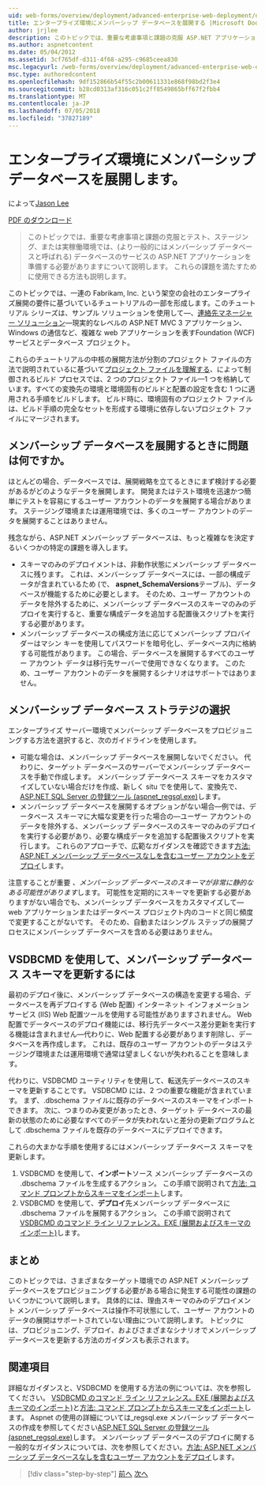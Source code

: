 ```yaml
---
uid: web-forms/overview/deployment/advanced-enterprise-web-deployment/deploying-membership-databases-to-enterprise-environments
title: エンタープライズ環境にメンバーシップ データベースを展開する |Microsoft Docs
author: jrjlee
description: このトピックでは、重要な考慮事項と課題の克服 ASP.NET アプリケーション サービス データベース (の一般的な... をプロビジョニングするときにする必要がありますについて説明します。
ms.author: aspnetcontent
ms.date: 05/04/2012
ms.assetid: 3cf765df-d311-4f68-a295-c9685ceea830
msc.legacyurl: /web-forms/overview/deployment/advanced-enterprise-web-deployment/deploying-membership-databases-to-enterprise-environments
msc.type: authoredcontent
ms.openlocfilehash: 9df152866b54f55c2b00611331e868f98bd2f3e4
ms.sourcegitcommit: b28cd0313af316c051c2ff8549865bff67f2fbb4
ms.translationtype: MT
ms.contentlocale: ja-JP
ms.lasthandoff: 07/05/2018
ms.locfileid: "37827189"
---
```

<a name="deploying-membership-databases-to-enterprise-environments"></a>エンタープライズ環境にメンバーシップ データベースを展開します。
====================
によって[Jason Lee](https://github.com/jrjlee)

[PDF のダウンロード](https://msdnshared.blob.core.windows.net/media/MSDNBlogsFS/prod.evol.blogs.msdn.com/CommunityServer.Blogs.Components.WeblogFiles/00/00/00/63/56/8130.DeployingWebAppsInEnterpriseScenarios.pdf)

> このトピックでは、重要な考慮事項と課題の克服とテスト、ステージング、または実稼働環境では、(より一般的にはメンバーシップ データベースと呼ばれる) データベースのサービスの ASP.NET アプリケーションを準備する必要がありますについて説明します。 これらの課題を満たすために使用できる方法も説明します。


このトピックでは、一連の Fabrikam, Inc. という架空の会社のエンタープライズ展開の要件に基づいているチュートリアルの一部を形成します。このチュートリアル シリーズは、サンプル ソリューションを使用して&#x2014;、[連絡先マネージャー ソリューション](../web-deployment-in-the-enterprise/the-contact-manager-solution.md)&#x2014;現実的なレベルの ASP.NET MVC 3 アプリケーション、Windows の通信など、複雑な web アプリケーションを表すFoundation (WCF) サービスとデータベース プロジェクト。

これらのチュートリアルの中核の展開方法が分割のプロジェクト ファイルの方法で説明されているに基づいて[プロジェクト ファイルを理解する](../web-deployment-in-the-enterprise/understanding-the-project-file.md)、によって制御されるビルド プロセスでは、2 つのプロジェクト ファイル&#x2014;1 つを格納しています。すべての変換先の環境と環境固有のビルドと配置の設定を含む 1 つに適用される手順をビルドします。 ビルド時に、環境固有のプロジェクト ファイルは、ビルド手順の完全なセットを形成する環境に依存しないプロジェクト ファイルにマージされます。

## <a name="what-are-the-issues-when-you-deploy-a-membership-database"></a>メンバーシップ データベースを展開するときに問題は何ですか。

ほとんどの場合、データベースでは、展開戦略を立てるときにまず検討する必要があるがどのようなデータを展開します。 開発またはテスト環境を迅速かつ簡単にテストを容易にするユーザー アカウントのデータを展開する場合があります。 ステージング環境または運用環境では、多くのユーザー アカウントのデータを展開することはありません。

残念ながら、ASP.NET メンバーシップ データベースは、もっと複雑なを決定するいくつかの特定の課題を導入します。

- スキーマのみのデプロイメントは、非動作状態にメンバーシップ データベースに残ります。 これは、メンバーシップ データベースには、一部の構成データが含まれているため (で、 **aspnet\_SchemaVersions**テーブル)、データベースが機能するために必要とします。 そのため、ユーザー アカウントのデータを除外するために、メンバーシップ データベースのスキーマのみのデプロイを実行すると、重要な構成データを追加する配置後スクリプトを実行する必要があります。
- メンバーシップ データベースの構成方法に応じてメンバーシップ プロバイダーはマシン キーを使用してパスワードを暗号化し、データベース内に格納する可能性があります。 この場合、データベースを展開するすべてのユーザー アカウント データは移行先サーバーで使用できなくなります。 このため、ユーザー アカウントのデータを展開するシナリオはサポートではありません。

## <a name="choosing-a-membership-database-strategy"></a>メンバーシップ データベース ストラテジの選択

エンタープライズ サーバー環境でメンバーシップ データベースをプロビジョニングする方法を選択すると、次のガイドラインを使用します。

- 可能な場合は、メンバーシップ データベースを展開しないでください。 代わりに、ターゲット データベースのサーバーでメンバーシップ データベースを手動で作成します。 メンバーシップ データベース スキーマをカスタマイズしていない場合だけを作成、新しく situ でを使用して、変換先で、 [ASP.NET SQL Server の登録ツール (aspnet\_regsql.exe)](https://msdn.microsoft.com/library/ms229862(v=vs.100).aspx)します。
- メンバーシップ データベースを展開するオプションがない場合&#x2014;例では、データベース スキーマに大幅な変更を行った場合の&#x2014;ユーザー アカウントのデータを除外する、メンバーシップ データベースのスキーマのみのデプロイを実行する必要があり、必要な構成データを追加する配置後スクリプトを実行します。 これらのアプローチで、広範なガイダンスを確認できます[方法: ASP.NET メンバーシップ データベースなしを含むユーザー アカウントをデプロイ](https://msdn.microsoft.com/library/ff361972(v=vs.100).aspx)します。

注意することが重要 *、メンバーシップ データベースのスキーマが非常に静的なある可能性があります*します。 可能性を定期的にスキーマを更新する必要がありますがない場合でも、メンバーシップ データベースをカスタマイズして&#x2014;web アプリケーションまたはデータベース プロジェクト内のコードと同じ頻度で変更することがないです。 そのため、自動またはシングル ステップの展開プロセスにメンバーシップ データベースを含める必要はありません。

## <a name="using-vsdbcmd-to-update-a-membership-database-schema"></a>VSDBCMD を使用して、メンバーシップ データベース スキーマを更新するには

最初のデプロイ後に、メンバーシップ データベースの構造を変更する場合、データベースを再デプロイする (Web 配置) インターネット インフォメーション サービス (IIS) Web 配置ツールを使用する可能性がありますされません。 Web 配置でデータベースのデプロイ機能には、移行先データベース差分更新を実行する機能は含まれません&#x2014;代わりに、Web 配置する必要があります削除し、データベースを再作成します。 これは、既存のユーザー アカウントのデータはステージング環境または運用環境で通常は望ましくないが失われることを意味します。

代わりに、VSDBCMD ユーティリティを使用して、転送先データベースのスキーマを更新することです。 VSDBCMD には、2 つの重要な機能が含まれています。 まず、.dbschema ファイルに既存のデータベースのスキーマをインポートできます。 次に、つまりのみ変更があったとき、ターゲット データベースの最新の状態のために必要なすべてのデータが失われないと差分の更新プログラムとして .dbschema ファイルを既存のデータベースにデプロイできます。

これらの大まかな手順を使用するにはメンバーシップ データベース スキーマを更新します。

1. VSDBCMD を使用して、**インポート**ソース メンバーシップ データベースの .dbschema ファイルを生成するアクション。 この手順で説明されて[方法: コマンド プロンプトからスキーマをインポート](https://msdn.microsoft.com/library/dd172135.aspx)します。
2. VSDBCMD を使用して、**デプロイ**先メンバーシップ データベースに .dbschema ファイルを展開するアクション。 この手順で説明されて[VSDBCMD のコマンド ライン リファレンス。EXE (展開およびスキーマのインポート)](https://msdn.microsoft.com/library/dd193283.aspx)します。

## <a name="conclusion"></a>まとめ

このトピックでは、さまざまなターゲット環境での ASP.NET メンバーシップ データベースをプロビジョニングする必要がある場合に発生する可能性の課題のいくつかについて説明します。 具体的には、理由スキーマのみのデプロイメント メンバーシップ データベースは操作不可状態にして、ユーザー アカウントのデータの展開はサポートされていない理由について説明します。 トピックには、プロビジョニング、デプロイ、およびさまざまなシナリオでメンバーシップ データベースを更新する方法のガイダンスも表示されます。

## <a name="further-reading"></a>関連項目

詳細なガイダンスと、VSDBCMD を使用する方法の例については、次を参照してください。 [VSDBCMD のコマンド ライン リファレンス。EXE (展開およびスキーマのインポート)](https://msdn.microsoft.com/library/dd193283.aspx)と[方法: コマンド プロンプトからスキーマをインポート](https://msdn.microsoft.com/library/dd172135.aspx)します。 Aspnet の使用の詳細については\_regsql.exe メンバーシップ データベースの作成を参照してください[ASP.NET SQL Server の登録ツール (aspnet\_regsql.exe)](https://msdn.microsoft.com/library/ms229862(v=vs.100).aspx)します。 メンバーシップ データベースのデプロイに関する一般的なガイダンスについては、次を参照してください。[方法: ASP.NET メンバーシップ データベースなしを含むユーザー アカウントをデプロイ](https://msdn.microsoft.com/library/ff361972(v=vs.100).aspx)します。

> [!div class="step-by-step"]
> [前へ](deploying-database-role-memberships-to-test-environments.md)
> [次へ](excluding-files-and-folders-from-deployment.md)
